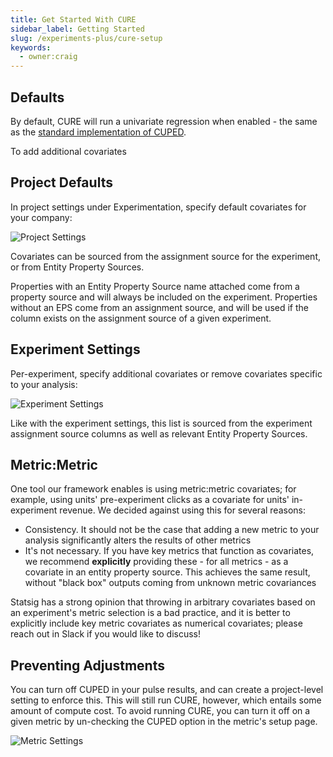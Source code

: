 ```yaml
---
title: Get Started With CURE
sidebar_label: Getting Started
slug: /experiments-plus/cure-setup
keywords:
  - owner:craig
---
```


## Defaults

By default, CURE will run a univariate regression when enabled - the same as the [standard implementation of CUPED](https://www.exp-platform.com/Documents/2013-02-CUPED-ImprovingSensitivityOfControlledExperiments.pdf).

To add additional covariates

## Project Defaults

In project settings under Experimentation, specify default covariates for your company:

![Project Settings](/img/cure/project_setting.png)

Covariates can be sourced from the assignment source for the experiment, or from Entity Property Sources.

Properties with an Entity Property Source name attached come from a property source and will always be included on the experiment. Properties without an EPS come from an assignment source, and will be used if the column exists on the assignment source of a given experiment.

## Experiment Settings

Per-experiment, specify additional covariates or remove covariates specific to your analysis:

![Experiment Settings](/img/cure/experiment_setting.png)

Like with the experiment settings, this list is sourced from the experiment assignment source columns as well as relevant Entity Property Sources.

## Metric:Metric

One tool our framework enables is using metric:metric covariates; for example, using units' pre-experiment clicks as a covariate for units' in-experiment revenue. We decided against using this for several reasons:

- Consistency. It should not be the case that adding a new metric to your analysis significantly alters the results of other metrics
- It's not necessary. If you have key metrics that function as covariates, we recommend **explicitly** providing these - for all metrics - as a covariate in an entity property source. This achieves the same result, without "black box" outputs coming from unknown metric covariances

Statsig has a strong opinion that throwing in arbitrary covariates based on an experiment's metric selection is a bad practice, and it is better to explicitly include key metric covariates as numerical covariates; please reach out in Slack if you would like to discuss!

## Preventing Adjustments

You can turn off CUPED in your pulse results, and can create a project-level setting to enforce this. This will still run CURE, however, which entails some amount of compute cost. To avoid running CURE, you can turn it off on a given metric by un-checking the CUPED option in the metric's setup page.

![Metric Settings](/img/cure/metric_setting.png)
